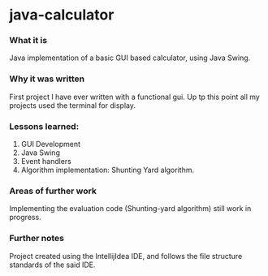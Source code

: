 # java-calculator

### What it is
Java implementation of a basic GUI based calculator, using Java Swing.

### Why it was written
First project I have ever written with a functional gui. Up tp this point all my projects used the terminal for display.

### Lessons learned:
1) GUI Development
2) Java Swing
3) Event handlers
4) Algorithm implementation: Shunting Yard algorithm.

### Areas of further work
Implementing the evaluation code (Shunting-yard algorithm) still work in progress.

### Further notes
Project created using the IntellijIdea IDE, and follows the file structure standards of the said IDE.
